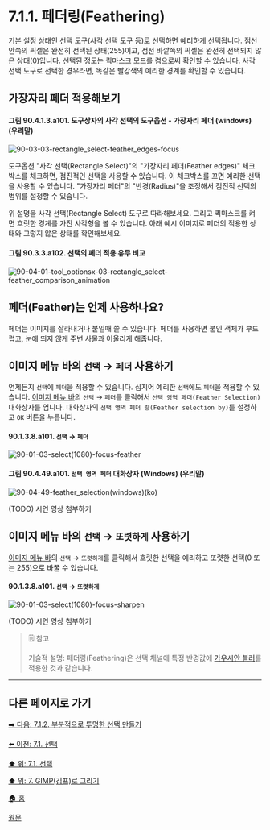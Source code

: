 # 7.1.1. 페더링(Feathering)

기본 설정 상태인 선택 도구(사각 선택 도구 등)로 선택하면 예리하게 선택됩니다. 점선 안쪽의 픽셀은 완전히 선택된 상태(255)이고, 점선 바깥쪽의 픽셀은 완전히 선택되지 않은 상태(0)입니다. 선택된 정도는 퀵마스크 모드를 켬으로써 확인할 수 있습니다. 사각 선택 도구로 선택한 경우라면, 똑같은 빨강색의 예리한 경계를 확인할 수 있습니다. 

## 가장자리 페더 적용해보기

#### 그림 90.4.1.3.a101. 도구상자의 사각 선택의 도구옵션 - 가장자리 페더 (windows) (우리말)
![90-03-03-rectangle_select-feather_edges-focus](https://github.com/wonder13662/gimp/assets/15767104/1a24855f-3c21-42de-8d18-9b7630121395)

도구옵션 "사각 선택(Rectangle Select)"의 "가장자리 페더(Feather edges)" 체크박스를 체크하면, 점진적인 선택을 사용할 수 있습니다. 이 체크박스를 끄면 예리한 선택을 사용할 수 있습니다. "가장자리 페더"의 "반경(Radius)"을 조정해서 점진적 선택의 범위를 설정할 수 있습니다.

위 설명을 사각 선택(Rectangle Select) 도구로 따라해보세요. 그리고 퀵마스크를 켜면 흐릿한 경계를 가진 사각형을 볼 수 있습니다. 아래 예시 이미지로 페더의 적용한 상태와 그렇지 않은 상태를 확인해보세요.

#### 그림 90.3.3.a102. 선택의 페더 적용 유무 비교
![90-04-01-tool_optionsx-03-rectangle_select-feather_comparison_animation](https://github.com/wonder13662/gimp/assets/15767104/654431dd-7223-489f-8f89-392116226b34)

## 페더(Feather)는 언제 사용하나요?
페더는 이미지를 잘라내거나 붙일때 쓸 수 있습니다. 페더를 사용하면 붙인 객체가 부드럽고, 눈에 띄지 않게 주변 사물과 어울리게 해줍니다.

## 이미지 메뉴 바의 `선택` → `페더` 사용하기
언제든지 `선택`에 `페더`을 적용할 수 있습니다. 심지어 예리한 `선택`에도 `페더`을 적용할 수 있습니다. [이미지 메뉴 바](./03-02-02-image-windowx-02-image-menu.md)의 `선택` → `페더`를 클릭해서 `선택 영역 페더(Feather Selection)` 대화상자를 엽니다. 대화상자의 `선택 영역 페더 량(Feather selection by)`를 설정하고 `OK` 버튼을 누릅니다.

#### 90.1.3.8.a101. `선택` → `페더`
![90-01-03-select(1080)-focus-feather](https://github.com/wonder13662/gimp/assets/15767104/7773abad-3799-4a2d-98e1-971fd9b158fe)

#### 그림 90.4.49.a101. `선택 영역 페더` 대화상자 (Windows) (우리말)
![90-04-49-feather_selection(windows)(ko)](https://github.com/wonder13662/gimp/assets/15767104/b468219f-1b07-4ded-97e5-d6df5278c41b)

(TODO) 시연 영상 첨부하기

## 이미지 메뉴 바의 `선택` → `또렷하게` 사용하기
[이미지 메뉴 바](./03-02-02-image-windowx-02-image-menu.md)의 `선택` → `또렷하게`를 클릭해서 흐릿한 선택을 예리하고 또렷한 선택(0 또는 255)으로 바꿀 수 있습니다.

#### 90.1.3.8.a101. `선택` → `또렷하게`
![90-01-03-select(1080)-focus-sharpen](https://github.com/wonder13662/gimp/assets/15767104/55b640bc-7417-4b2a-90b2-f8aaba346979)

(TODO) 시연 영상 첨부하기

> 🗒️ 참고
>
> 기술적 설명: 페더링(Feathering)은 선택 채널에 특정 반경값에 [가우시안 블러](./17-03-03-gaussian-blur.md)를 적용한 것과 같습니다.

***

## 다른 페이지로 가기
[➡️ 다음: 7.1.2. 부분적으로 투명한 선택 만들기](./07-01-the-selectionx-02-making_a_selection_partially_transparent.md)

[⬅️ 이전: 7.1. 선택](./07-01-the-selection.md)

[⬆️ 위: 7.1. 선택](./07-01-the-selection.md)

[⬆️ 위: 7. GIMP(김프)로 그리기](./07-00-painting-with-gimp.md)

[🏠 홈](./00-home.md)

[원문](https://docs.gimp.org/2.10/ko/gimp-painting.html#gimp-concepts-selection-feathering)